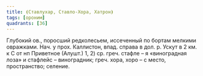 ```yaml
---
title: ⦗Ставлухар, Ставло-Хора, Хатрон⦘
tags: [ороним]
quadrants: [З6]
---
```


Глубокий ов., поросший редколесьем, иссеченный по бортам мелкими овражками. Нач.
у прох. Каллистон, впад. справа в дол. р. Ускут в 2 км. к С от нп Приветное
(Алушт.) 1, 2) ср. греч. стафле – я «виноградная лоза» и стафлейс – виноградник;
греч. хора, хоро – с место, пространство; селение.
